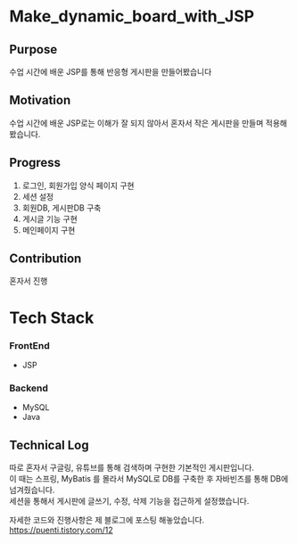 # Make_dynamic_board_with_JSP


## Purpose
수업 시간에 배운 JSP를 통해 반응형 게시판을 만들어봤습니다 </br>

## Motivation
수업 시간에 배운 JSP로는 이해가 잘 되지 않아서 혼자서 작은 게시판을 만들며 적용해봤습니다.

## Progress
1. 로그인, 회원가입 양식 페이지 구현
2. 세션 설정
3. 회원DB, 게시판DB 구축
5. 게시글 기능 구현
6. 메인페이지 구현

## Contribution
혼자서 진행

# Tech Stack
### FrontEnd
* JSP

### Backend
* MySQL
* Java

## Technical Log
따로 혼자서 구글링, 유튜브를 통해 검색하며 구현한 기본적인 게시판입니다. </br>
이 때는 스프링, MyBatis 를 몰라서 MySQL로 DB를 구축한 후 자바빈즈를 통해 DB에 넘겨줬습니다.</br>
세션을 통해서 게시판에 글쓰기, 수정, 삭제 기능을 접근하게 설정했습니다.


자세한 코드와 진행사항은 제 블로그에 포스팅 해놓았습니다.</br>
https://puenti.tistory.com/12</br>
